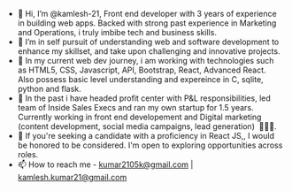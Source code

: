 - 👋 Hi, I’m @kamlesh-21, Front end developer with 3 years of experience in building web apps. Backed with strong past experience in Marketing and Operations, i truly imbibe tech and business skills. 
- 👀 I’m in self pursuit of understanding web and software development to enhance my skillset, and take upon challenging and innovative projects.
- 🌱 In my current web dev journey, i am working with technologies such as HTML5, CSS, Javascript, API, Bootstrap, React, Advanced React. Also possess basic level understanding and expereince in C, sqlite, python and flask.
- 👀 In the past i have headed profit center with P&L responsibilities, led team of Inside Sales Execs and ran my own startup for 1.5 years. Currently working in front end developement and Digital marketing (content development, social media campaigns, lead generation)  🚀👩‍💻.
- 💞️ If you're seeking a candidate with a proficiency in React JS,, I would be honored to be considered. I'm open to exploring opportunities across roles.  
- 📫 How to reach me  - kumar2105k@gmail.com | kamlesh.kumar21@gmail.com 
<!---
kamlesh-21/kamlesh-21 is a ✨ special ✨ repository because its `README.md` (this file) appears on your GitHub profile.
You can click the Preview link to take a look at your changes.
--->

